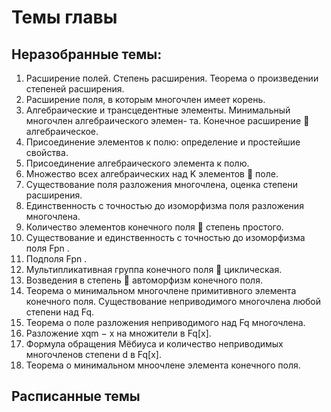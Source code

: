 # Темы главы

## Неразобранные темы:
1. Расширение полей. Степень расширения. Теорема о произведении степеней расширения.
2. Расширение поля, в которым многочлен имеет корень.
3. Алгебраические и трансцедентные элементы. Минимальный многочлен алгебраического элемен-
та. Конечное расширение  алгебраическое.
4. Присоединение элементов к полю: определение и простейшие свойства.
5. Присоединение алгебраического элемента к полю.
6. Множество всех алгебраических над K элементов  поле.
7. Существование поля разложения многочлена, оценка степени расширения.
8. Единственность с точностью до изоморфизма поля разложения многочлена.
9. Количество элементов конечного поля  степень простого.
10. Существование и единственность с точностью до изоморфизма поля Fpn .
11. Подполя Fpn .
12. Мультипликативная группа конечного поля  циклическая.
13. Возведения в степень  автоморфизм конечного поля.
14. Теорема о минимальном многочлене примитивного элемента конечного поля. Существование
неприводимого многочлена любой степени над Fq.
15. Теорема о поле разложения неприводимого над Fq многочлена.
16. Разложение xqm
− x на множители в Fq[x].
17. Формула обращения Мёбиуса и количество неприводимых многочленов степени d в Fq[x].
18. Теорема о минимальном мноочлене элемента конечного поля.

## Расписанные темы
